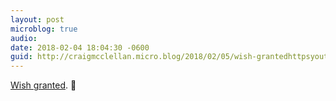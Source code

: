 ```yaml
---
layout: post
microblog: true
audio: 
date: 2018-02-04 18:04:30 -0600
guid: http://craigmcclellan.micro.blog/2018/02/05/wish-grantedhttpsyoutubesztszyo.html
---
```

[Wish granted](https://youtu.be/9Szts88zY4o). 🙌
